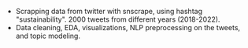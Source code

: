 - Scrapping data from twitter with snscrape, using hashtag "sustainability". 2000 tweets from different years (2018-2022).
- Data cleaning, EDA, visualizations, NLP preprocessing on the tweets, and topic modeling.
